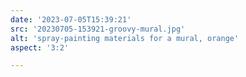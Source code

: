 ```yaml
---
date: '2023-07-05T15:39:21'
src: '20230705-153921-groovy-mural.jpg'
alt: 'spray-painting materials for a mural, orange'
aspect: '3:2'

---
```

